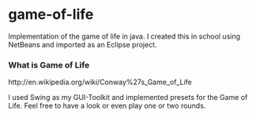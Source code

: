 # game-of-life

Implementation of the game of life in java.
I created this in school using NetBeans and imported as an Eclipse project.

<h3>What is Game of Life</h3>
http://en.wikipedia.org/wiki/Conway%27s_Game_of_Life

I used Swing as my GUI-Toolkit and implemented presets for the Game of Life.
Feel free to have a look or even play one or two rounds.
